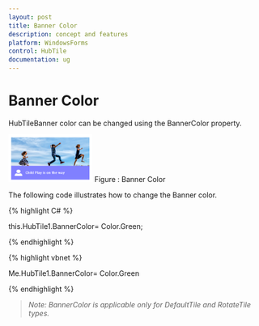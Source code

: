 ```yaml
---
layout: post
title: Banner Color
description: concept and features
platform: WindowsForms
control: HubTile
documentation: ug
--- 
```

# Banner Color

HubTileBanner color can be changed using the BannerColor property. 

![hub](Concept-and-Features_images/Concept-and-Features_img11.png) 
Figure : Banner Color


The following code illustrates how to change the Banner color.

{% highlight C# %}  

this.HubTile1.BannerColor= Color.Green;

{% endhighlight %}



{% highlight vbnet %} 

Me.HubTile1.BannerColor= Color.Green

{% endhighlight %}



> _Note: BannerColor is applicable only for DefaultTile and RotateTile types._
